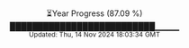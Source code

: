 <p align="center">
⏳Year Progress (87.09 %)<br>
██████████████████████████▁▁▁▁ <br>
<sub>Updated: Thu, 14 Nov 2024 18:03:34 GMT</sub>
</p>

